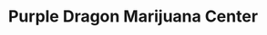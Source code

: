 ---
title: "Purple Dragon Marijuana Center"
url: /denver/purple-dragon-marijuana-center/
shop: Hanf
---
